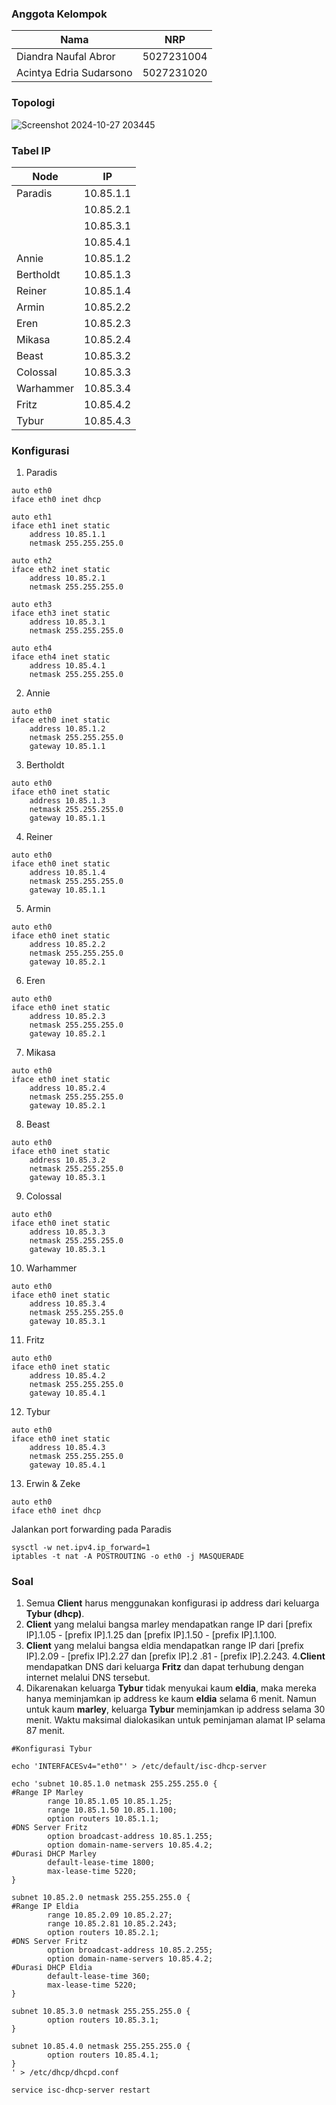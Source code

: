 ### Anggota Kelompok
| Nama | NRP |
| ---- | --- |
| Diandra Naufal Abror | 5027231004 |
| Acintya Edria Sudarsono | 5027231020 |

### Topologi
![Screenshot 2024-10-27 203445](https://github.com/user-attachments/assets/97d50dfb-084b-4e13-97be-dd7f136ddb73)

### Tabel IP
| Node | IP | 
| ---- | -- |
| Paradis | 10.85.1.1 |
| | 10.85.2.1 |
| | 10.85.3.1 |
| | 10.85.4.1 |
| Annie | 10.85.1.2 |
| Bertholdt | 10.85.1.3 |
| Reiner | 10.85.1.4 |
| Armin | 10.85.2.2 |
| Eren | 10.85.2.3 |
| Mikasa | 10.85.2.4 |
| Beast | 10.85.3.2 |
| Colossal | 10.85.3.3 |
| Warhammer | 10.85.3.4 |
| Fritz | 10.85.4.2 |
| Tybur | 10.85.4.3 |

### Konfigurasi
1. Paradis
```
auto eth0
iface eth0 inet dhcp

auto eth1
iface eth1 inet static
	address 10.85.1.1
	netmask 255.255.255.0

auto eth2
iface eth2 inet static
	address 10.85.2.1
	netmask 255.255.255.0

auto eth3
iface eth3 inet static
	address 10.85.3.1
	netmask 255.255.255.0

auto eth4
iface eth4 inet static
	address 10.85.4.1
	netmask 255.255.255.0
```
2. Annie
```
auto eth0
iface eth0 inet static
	address 10.85.1.2
	netmask 255.255.255.0
	gateway 10.85.1.1
```
3. Bertholdt
```
auto eth0
iface eth0 inet static
    address 10.85.1.3
    netmask 255.255.255.0
    gateway 10.85.1.1
```
4. Reiner
```
auto eth0
iface eth0 inet static
    address 10.85.1.4
    netmask 255.255.255.0
    gateway 10.85.1.1
```
5. Armin
```
auto eth0
iface eth0 inet static
    address 10.85.2.2
    netmask 255.255.255.0
    gateway 10.85.2.1
```
6. Eren
```
auto eth0
iface eth0 inet static
    address 10.85.2.3
    netmask 255.255.255.0
    gateway 10.85.2.1
```
7. Mikasa
```
auto eth0
iface eth0 inet static
    address 10.85.2.4
    netmask 255.255.255.0
    gateway 10.85.2.1
```
8. Beast
```
auto eth0
iface eth0 inet static
    address 10.85.3.2
    netmask 255.255.255.0
    gateway 10.85.3.1
```
9. Colossal
```
auto eth0
iface eth0 inet static
    address 10.85.3.3
    netmask 255.255.255.0
    gateway 10.85.3.1
```
10. Warhammer
```
auto eth0
iface eth0 inet static
    address 10.85.3.4
    netmask 255.255.255.0
    gateway 10.85.3.1
```
11. Fritz
```
auto eth0
iface eth0 inet static
    address 10.85.4.2
    netmask 255.255.255.0
    gateway 10.85.4.1
```
12. Tybur
```
auto eth0
iface eth0 inet static
    address 10.85.4.3
    netmask 255.255.255.0
    gateway 10.85.4.1
```
13. Erwin & Zeke
```
auto eth0
iface eth0 inet dhcp
```

Jalankan port forwarding pada Paradis 
```
sysctl -w net.ipv4.ip_forward=1
iptables -t nat -A POSTROUTING -o eth0 -j MASQUERADE
```

### Soal
1. Semua **Client** harus menggunakan konfigurasi ip address dari keluarga **Tybur (dhcp)**.
2. **Client** yang melalui bangsa marley mendapatkan range IP dari [prefix IP].1.05 - [prefix IP].1.25 dan [prefix IP].1.50 - [prefix IP].1.100.
4. **Client** yang melalui bangsa eldia mendapatkan range IP dari [prefix IP].2.09 - [prefix IP].2.27 dan [prefix IP].2 .81 - [prefix IP].2.243.
4.**Client** mendapatkan DNS dari keluarga **Fritz** dan dapat terhubung dengan internet melalui DNS tersebut.
5. Dikarenakan keluarga **Tybur** tidak menyukai kaum **eldia**, maka mereka hanya meminjamkan ip address ke kaum **eldia** selama 6 menit. Namun untuk kaum **marley**, keluarga **Tybur** meminjamkan ip address selama 30 menit. Waktu maksimal dialokasikan untuk peminjaman alamat IP selama 87 menit.
```
#Konfigurasi Tybur

echo 'INTERFACESv4="eth0"' > /etc/default/isc-dhcp-server

echo 'subnet 10.85.1.0 netmask 255.255.255.0 {
#Range IP Marley
        range 10.85.1.05 10.85.1.25;
        range 10.85.1.50 10.85.1.100;
        option routers 10.85.1.1;
#DNS Server Fritz
        option broadcast-address 10.85.1.255;
        option domain-name-servers 10.85.4.2;
#Durasi DHCP Marley
        default-lease-time 1800;
        max-lease-time 5220;
}

subnet 10.85.2.0 netmask 255.255.255.0 {
#Range IP Eldia
        range 10.85.2.09 10.85.2.27;
        range 10.85.2.81 10.85.2.243;
        option routers 10.85.2.1;
#DNS Server Fritz
        option broadcast-address 10.85.2.255;
        option domain-name-servers 10.85.4.2;
#Durasi DHCP Eldia
        default-lease-time 360;
        max-lease-time 5220;
}

subnet 10.85.3.0 netmask 255.255.255.0 {
        option routers 10.85.3.1;
}

subnet 10.85.4.0 netmask 255.255.255.0 {
        option routers 10.85.4.1;
}
' > /etc/dhcp/dhcpd.conf

service isc-dhcp-server restart
```
